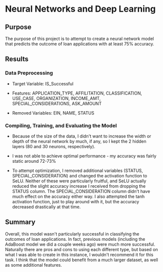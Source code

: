 # Neural Networks and Deep Learning

## Purpose

The purpose of this project is to attempt to create a neural network model that predicts the outcome of loan applications with at least 75% accuracy. 



## Results

### Data Preprocessing

- Target Variable: IS_Successful

- Features: APPLICATION_TYPE, AFFILITATION, CLASSIFICATION, USE_CASE, ORGANIZATION, INCOME_AMT, SPECIAL_CONSIDERATIONS, ASK_AMOUNT

- Removed Variables: EIN, NAME, STATUS

  

### Compiling, Training, and Evaluating the Model

- Because of the size of the data, I didn't want to increase the width or depth of the neural network by much, if any, so I kept the 2 hidden layers (80 and 30 neurons, respectively). 

- I was not able to achieve optimal performance - my accuracy was fairly static around 72-73% 

- To attempt optimization, I removed  additional variables (STATUS, SPECIAL_CONSIDERATION) and changed the activation function to SeLU. Neither of these were particularly fruitful, and SeLU actually reduced the slight accuracy increase I received from dropping the STATUS column. The SPECIAL_CONSIDERATION column didn't have much effect on the accuracy either way. I also attempted the tanh activation function, just to play around with it, but the accuracy decreased drastically at that time. 

  

## Summary

Overall, this model wasn't particularly successful in classifying the outcomes of loan applications. In fact, previous models (including the AdaBoost model we did a couple weeks ago) were  much more successful. Naturally there are pros and cons to using each different type, but based on what I was able to create in this instance, I wouldn't recommend it for this task. I think that the model could benefit from a much larger dataset, as well as some additional features. 